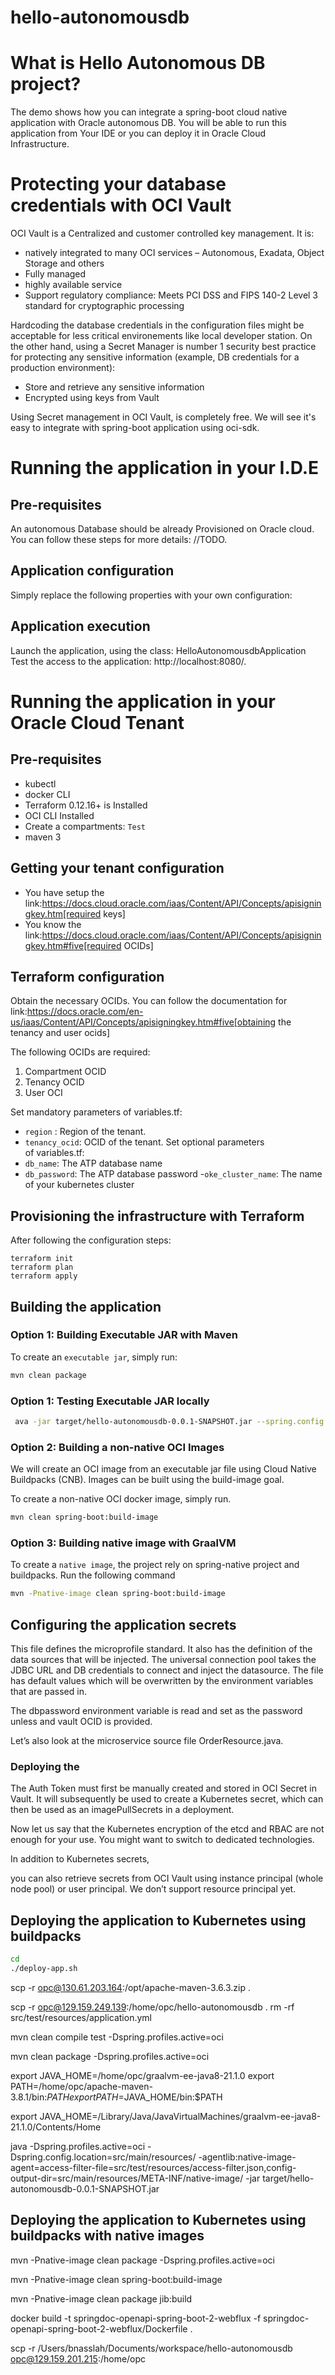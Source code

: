 # hello-autonomousdb

# What is Hello Autonomous DB project?
The demo shows how you can integrate a spring-boot cloud native application with Oracle autonomous DB.
You will be able to run this application from Your IDE or you can deploy it in Oracle Cloud Infrastructure.

# Protecting your database credentials with OCI Vault 

OCI Vault is a Centralized and customer controlled key management.
It is: 
- natively integrated to many OCI services – Autonomous, Exadata, Object Storage and others
- Fully managed
- highly available service
- Support regulatory compliance: Meets PCI DSS and FIPS 140-2 Level 3 standard for cryptographic processing

Hardcoding the database credentials in the configuration files might be acceptable for less critical environements like local developer station.
On the other hand, using a Secret Manager is number 1 security best practice for protecting any sensitive information (example, DB credentials for a production environment):
- Store and retrieve any sensitive information
- Encrypted using keys from Vault

Using Secret management in OCI Vault, is completely free. 
We will see it's easy to integrate with spring-boot application using oci-sdk.

# Running the application in your I.D.E

## Pre-requisites
An autonomous Database should be already Provisioned on Oracle cloud.
You can follow these steps for more details: //TODO.
## Application configuration
Simply replace the following properties with your own configuration:
## Application execution
Launch the application, using the class: HelloAutonomousdbApplication
Test the access to the application: http://localhost:8080/.


# Running the application in your Oracle Cloud Tenant
## Pre-requisites
- kubectl
- docker CLI
- Terraform 0.12.16+ is Installed
- OCI CLI Installed
- Create a compartments: `Test`
- maven 3

## Getting your tenant configuration
- You have setup the link:https://docs.cloud.oracle.com/iaas/Content/API/Concepts/apisigningkey.htm[required keys]
- You know the link:https://docs.cloud.oracle.com/iaas/Content/API/Concepts/apisigningkey.htm#five[required OCIDs]

## Terraform configuration

Obtain the necessary OCIDs. You can follow the documentation for link:https://docs.oracle.com/en-us/iaas/Content/API/Concepts/apisigningkey.htm#five[obtaining the tenancy and user ocids]

The following OCIDs are required:

1. Compartment OCID
2. Tenancy OCID
3. User OCI

Set mandatory parameters of variables.tf:
- `region` : Region of the tenant.
- `tenancy_ocid`: OCID of the tenant.
Set optional parameters of variables.tf:
- `db_name`: The ATP database name
- `db_password`: The ATP database password
-`oke_cluster_name`: The name of your kubernetes cluster


## Provisioning the infrastructure with Terraform

After following the configuration steps:
```
terraform init
terraform plan
terraform apply
```

## Building the application 

### Option 1: Building Executable JAR with Maven
To create an `executable jar`, simply run:

```sh
mvn clean package
```

### Option 1: Testing Executable JAR locally

```sh
 ava -jar target/hello-autonomousdb-0.0.1-SNAPSHOT.jar --spring.config.location=/Users/bnasslah/Documents/workspace/hello-autonomousdb/src/main/resources/
```

### Option 2: Building a non-native OCI Images
We will create an OCI image from an executable jar file using Cloud Native Buildpacks (CNB).
Images can be built using the build-image goal.

To create a non-native OCI docker image, simply run.

```sh
mvn clean spring-boot:build-image
```

### Option 3: Building native image with GraalVM
To create a `native image`, the project rely on spring-native project and buildpacks.
Run the following command

```sh
mvn -Pnative-image clean spring-boot:build-image
```


## Configuring the application secrets

This file defines the microprofile standard. It also has the definition of the data sources that will be injected. 
The universal connection pool takes the JDBC URL and DB credentials to connect and inject the datasource. 
The file has default values which will be overwritten by the environment variables that are passed in.

The dbpassword environment variable is read and set as the password unless and vault OCID is provided.

Let’s also look at the microservice source file OrderResource.java.


### Deploying the

The Auth Token must first be manually created and stored in OCI Secret in Vault.
It will subsequently be used to create a Kubernetes secret, which can then be used as an imagePullSecrets in a deployment. 

Now let us say that the Kubernetes encryption of the etcd and RBAC are not enough for your use. You might want to switch to dedicated technologies. 

In addition to Kubernetes secrets,

 you can also retrieve secrets from OCI Vault using instance principal (whole node pool) or user principal. We don’t support resource principal yet.

## Deploying the application to Kubernetes using buildpacks
```sh
cd 
./deploy-app.sh
```

scp -r opc@130.61.203.164:/opt/apache-maven-3.6.3.zip .


scp -r opc@129.159.249.139:/home/opc/hello-autonomousdb .
rm -rf src/test/resources/application.yml

mvn clean compile test -Dspring.profiles.active=oci

mvn clean package -Dspring.profiles.active=oci

export JAVA_HOME=/home/opc/graalvm-ee-java8-21.1.0
export PATH=/home/opc/apache-maven-3.8.1/bin:$PATH
export PATH=$JAVA_HOME/bin:$PATH

export JAVA_HOME=/Library/Java/JavaVirtualMachines/graalvm-ee-java8-21.1.0/Contents/Home

java -Dspring.profiles.active=oci -Dspring.config.location=src/main/resources/ -agentlib:native-image-agent=access-filter-file=src/test/resources/access-filter.json,config-output-dir=src/main/resources/META-INF/native-image/ -jar target/hello-autonomousdb-0.0.1-SNAPSHOT.jar


## Deploying the application to Kubernetes using buildpacks with native images


mvn -Pnative-image clean package -Dspring.profiles.active=oci

mvn -Pnative-image clean spring-boot:build-image


mvn -Pnative-image clean package jib:build

docker build -t springdoc-openapi-spring-boot-2-webflux -f springdoc-openapi-spring-boot-2-webflux/Dockerfile .

scp -r /Users/bnasslah/Documents/workspace/hello-autonomousdb opc@129.159.201.215:/home/opc

